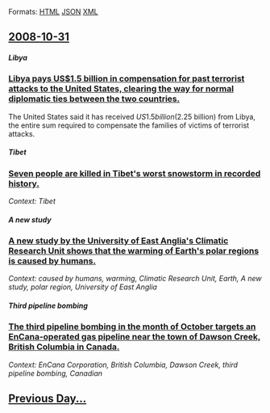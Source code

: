 
Formats: [HTML](2008/10/31/index.html)  [JSON](2008/10/31/index.json)  [XML](2008/10/31/index.xml)  

## [2008-10-31](/news/2008/10/31/index.md)

##### Libya
### [ Libya pays US$1.5 billion in compensation for past terrorist attacks to the United States, clearing the way for normal diplomatic ties between the two countries. ](/news/2008/10/31/libya-pays-us-1-5-billion-in-compensation-for-past-terrorist-attacks-to-the-united-states-clearing-the-way-for-normal-diplomatic-ties-betw.md)
The United States said it has received $US1.5 billion ($2.25 billion) from Libya, the entire sum required to compensate the families of victims of terrorist attacks.

##### Tibet
### [ Seven people are killed in Tibet's worst snowstorm in recorded history. ](/news/2008/10/31/seven-people-are-killed-in-tibet-s-worst-snowstorm-in-recorded-history.md)
_Context: Tibet_

##### A new study
### [ A new study by the University of East Anglia's Climatic Research Unit shows that the warming of Earth's polar regions is caused by humans. ](/news/2008/10/31/a-new-study-by-the-university-of-east-anglia-s-climatic-research-unit-shows-that-the-warming-of-earth-s-polar-regions-is-caused-by-humans.md)
_Context: caused by humans, warming, Climatic Research Unit, Earth, A new study, polar region, University of East Anglia_

##### Third pipeline bombing
### [ The third pipeline bombing in the month of October targets an EnCana-operated gas pipeline near the town of Dawson Creek, British Columbia in Canada. ](/news/2008/10/31/the-third-pipeline-bombing-in-the-month-of-october-targets-an-encana-operated-gas-pipeline-near-the-town-of-dawson-creek-british-columbia.md)
_Context: EnCana Corporation, British Columbia, Dawson Creek, third pipeline bombing, Canadian_

## [Previous Day...](/news/2008/10/30/index.md)


